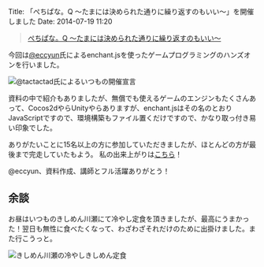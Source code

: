 Title: 「ぺちぱな。Q 〜たまには決められた通りに繰り返すのもいい〜」を開催しました
Date: 2014-07-19 11:20

> [ぺちぱな。Q 〜たまには決められた通りに繰り返すのもいい〜](https://atnd.org/events/53496)

今回は[@eccyun](https://twitter.com/eccyun)氏によるenchant.jsを使ったゲームプログラミングのハンズオンを行いました。

![@tactactad氏によるいつもの開催宣言](https://dl.dropboxusercontent.com/u/126064/dataich.github.io.images/phper-na-9th-01.jpg)

資料の中で紹介もありましたが、無償でも使えるゲームのエンジンもたくさんあって、Cocos2dやらUnityやらありますが、enchant.jsはその名のとおりJavaScriptですので、環境構築もファイル置くだけですので、かなり取っ付き易い印象でした。

ありがたいことに15名以上の方に参加していただきましたが、ほとんどの方が最後まで完走していたもよう。
私の出来上がりは[こちら](https://dl.dropboxusercontent.com/u/126064/dataich.github.io.contents/q/index.html)！

@eccyun、資料作成、講師とフル活躍ありがとう！

## 余談
お昼はいつものきしめん川瀬にて冷やし定食を頂きましたが、最高にうまかった！翌日も無性に食べたくなって、わざわざそれだけのために出掛けました。また行こうっと。

![きしめん川瀬の冷やしきしめん定食](https://dl.dropboxusercontent.com/u/126064/dataich.github.io.images/phper-na-9th-02.jpg)